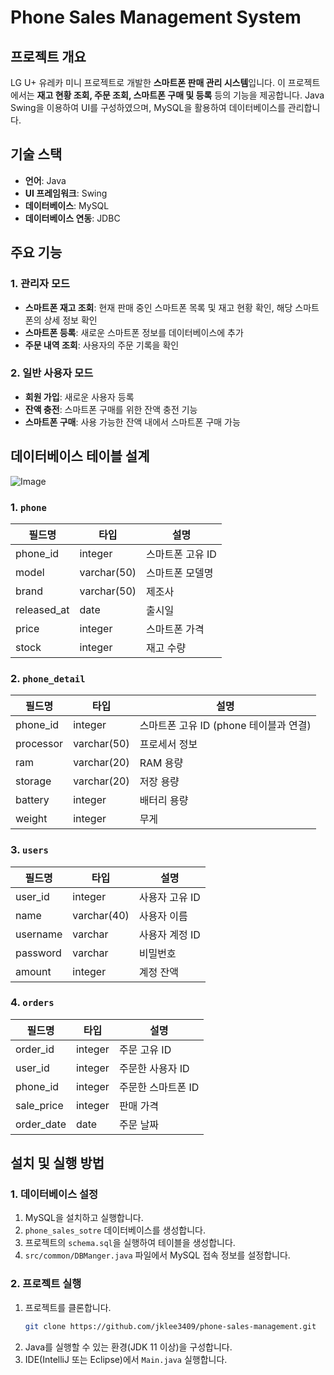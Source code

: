 # Phone Sales Management System

## 프로젝트 개요

LG U+ 유레카 미니 프로젝트로 개발한 **스마트폰 판매 관리 시스템**입니다. 이 프로젝트에서는 **재고 현황 조회, 주문 조회, 스마트폰 구매 및 등록** 등의 기능을 제공합니다. Java Swing을 이용하여 UI를 구성하였으며, MySQL을 활용하여 데이터베이스를 관리합니다.

## 기술 스택

- **언어**: Java
- **UI 프레임워크**: Swing
- **데이터베이스**: MySQL
- **데이터베이스 연동**: JDBC

## 주요 기능

### 1. 관리자 모드

- **스마트폰 재고 조회**: 현재 판매 중인 스마트폰 목록 및 재고 현황 확인, 해당 스마트폰의 상세 정보 확인
- **스마트폰 등록**: 새로운 스마트폰 정보를 데이터베이스에 추가
- **주문 내역 조회**: 사용자의 주문 기록을 확인

### 2. 일반 사용자 모드

- **회원 가입**: 새로운 사용자 등록
- **잔액 충전**: 스마트폰 구매를 위한 잔액 충전 기능
- **스마트폰 구매**: 사용 가능한 잔액 내에서 스마트폰 구매 가능

## 데이터베이스 테이블 설계

![Image](https://github.com/user-attachments/assets/e952bb24-1fa7-49ed-a35c-ac2a2502f4bb)

### 1. `phone`

| 필드명          | 타입          | 설명         |
| ------------ | ----------- | ---------- |
| phone\_id    | integer     | 스마트폰 고유 ID |
| model        | varchar(50) | 스마트폰 모델명   |
| brand        | varchar(50) | 제조사        |
| released\_at | date        | 출시일        |
| price        | integer     | 스마트폰 가격    |
| stock        | integer     | 재고 수량      |

### 2. `phone_detail`

| 필드명       | 타입          | 설명                         |
| --------- | ----------- | -------------------------- |
| phone\_id | integer     | 스마트폰 고유 ID (phone 테이블과 연결) |
| processor | varchar(50) | 프로세서 정보                    |
| ram       | varchar(20) | RAM 용량                     |
| storage   | varchar(20) | 저장 용량                      |
| battery   | integer     | 배터리 용량                     |
| weight    | integer     | 무게                         |

### 3. `users`

| 필드명      | 타입          | 설명        |
| -------- | ----------- | --------- |
| user\_id | integer     | 사용자 고유 ID |
| name     | varchar(40) | 사용자 이름    |
| username | varchar     | 사용자 계정 ID |
| password | varchar     | 비밀번호      |
| amount   | integer     | 계정 잔액     |

### 4. `orders`

| 필드명         | 타입      | 설명          |
| ----------- | ------- | ----------- |
| order\_id   | integer | 주문 고유 ID    |
| user\_id    | integer | 주문한 사용자 ID  |
| phone\_id   | integer | 주문한 스마트폰 ID |
| sale\_price | integer | 판매 가격       |
| order\_date | date    | 주문 날짜       |

## 설치 및 실행 방법

### 1. 데이터베이스 설정

1. MySQL을 설치하고 실행합니다.
2. `phone_sales_sotre` 데이터베이스를 생성합니다.
3. 프로젝트의 `schema.sql`을 실행하여 테이블을 생성합니다.
4. `src/common/DBManger.java` 파일에서 MySQL 접속 정보를 설정합니다.

### 2. 프로젝트 실행

1. 프로젝트를 클론합니다.
   ```sh
   git clone https://github.com/jklee3409/phone-sales-management.git
   ```
2. Java를 실행할 수 있는 환경(JDK 11 이상)을 구성합니다.
3. IDE(IntelliJ 또는 Eclipse)에서 `Main.java` 실행합니다.
